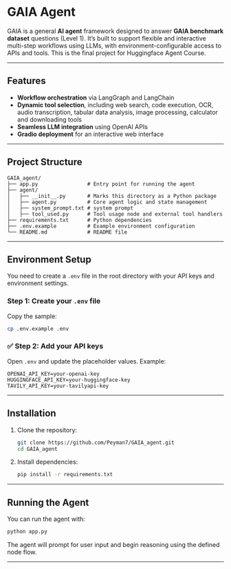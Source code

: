 # GAIA Agent

GAIA is a general **AI agent** framework designed to answer **GAIA benchmark dataset** questions (Level 1). It’s built to support flexible and interactive multi-step workflows using LLMs, with environment-configurable access to APIs and tools. This is the final project for Huggingface Agent Course. 

---

## Features
- **Workflow orchestration** via LangGraph and LangChain  
- **Dynamic tool selection**, including web search, code execution, OCR, audio transcription, tabular data analysis, image processing, calculator and downloading tools
- **Seamless LLM integration** using OpenAI APIs  
- **Gradio deployment** for an interactive web interface  
---

## Project Structure

```
GAIA_agent/
├── app.py                # Entry point for running the agent
├── agent/
│   ├── __init__.py       # Marks this directory as a Python package
│   ├── agent.py          # Core agent logic and state management
│   ├── system_prompt.txt # system prompt
│   ├── tool_used.py      # Tool usage node and external tool handlers
├── requirements.txt      # Python dependencies
├── .env.example          # Example environment configuration
└── README.md             # README file
```

---

## Environment Setup

You need to create a `.env` file in the root directory with your API keys and environment settings.

### Step 1: Create your `.env` file

Copy the sample:
```bash
cp .env.example .env
```

### ✅ Step 2: Add your API keys

Open `.env` and update the placeholder values. Example:

```env
OPENAI_API_KEY=your-openai-key
HUGGINGFACE_API_KEY=your-huggingface-key
TAVILY_API_KEY=your-tavilyapi-key
```

---

## Installation

1. Clone the repository:
   ```bash
   git clone https://github.com/Peyman7/GAIA_agent.git
   cd GAIA_agent
   ```

2. Install dependencies:
   ```bash
   pip install -r requirements.txt
   ```

---

## Running the Agent

You can run the agent with:

```bash
python app.py
```

The agent will prompt for user input and begin reasoning using the defined node flow.

---



